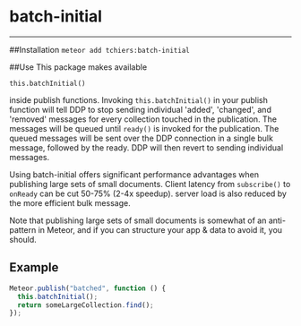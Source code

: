 # batch-initial
***
##Installation
`meteor add tchiers:batch-initial`

##Use
This package makes available

`this.batchInitial()`

inside publish functions. Invoking `this.batchInitial()` in your publish function will tell DDP to stop sending individual
'added', 'changed', and 'removed' messages for every collection touched in the publication. The messages will be queued
until `ready()` is invoked for the publication. The queued messages will be sent over the DDP connection in a single
bulk message, followed by the ready. DDP will then revert to sending individual messages.

Using batch-initial offers significant performance advantages when publishing large sets of small documents. Client latency
from `subscribe()` to `onReady` can be cut 50-75% (2-4x speedup). server load is also reduced by the more efficient bulk message.

Note that publishing large sets of small documents is somewhat of an anti-pattern in Meteor, and if you can structure your
app & data to avoid it, you should. 

## Example
```javascript
Meteor.publish("batched", function () {
  this.batchInitial();
  return someLargeCollection.find();
});
```